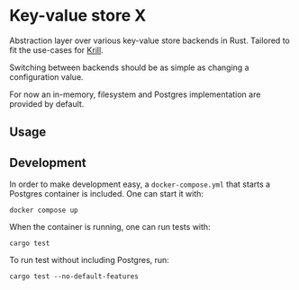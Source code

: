 # Key-value store X

Abstraction layer over various key-value store backends in Rust. Tailored to fit the use-cases for [Krill](https://github.com/NLnetLabs/krill).

Switching between backends should be as simple as changing a configuration value.

For now an in-memory, filesystem and Postgres implementation are provided by default.


## Usage



## Development

In order to make development easy, a `docker-compose.yml` that starts a Postgres container is included. One can start it with:
```
docker compose up
```

When the container is running, one can run tests with:
```
cargo test
```

To run test without including Postgres, run:
```
cargo test --no-default-features
```
